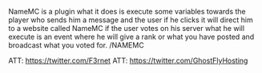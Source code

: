 NameMC is a plugin what it does is execute some variables towards the player who sends him a message and the user if he clicks it will direct him to a website called NameMC if the user votes on his server what he will execute is an event where he will give a rank or what you have posted and broadcast what you voted for. /NAMEMC

ATT: https://twitter.com/F3rnet
ATT: https://twitter.com/GhostFlyHosting
